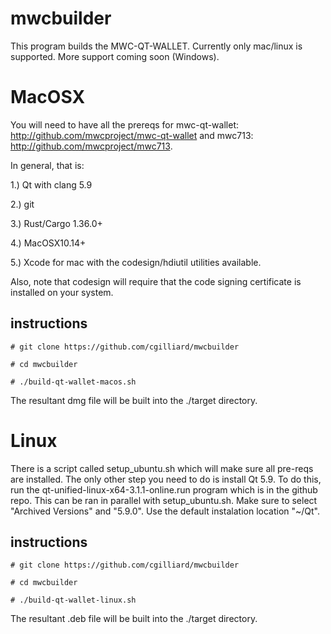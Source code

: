 # mwcbuilder

This program builds the MWC-QT-WALLET. Currently only mac/linux is supported. More support coming soon (Windows).

# MacOSX

You will need to have all
the prereqs for mwc-qt-wallet: http://github.com/mwcproject/mwc-qt-wallet and mwc713: http://github.com/mwcproject/mwc713.

In general, that is:

1.) Qt with clang 5.9

2.) git

3.) Rust/Cargo 1.36.0+

4.) MacOSX10.14+

5.) Xcode for mac with the codesign/hdiutil utilities available.

Also, note that codesign will require that the code signing certificate is installed on your system.

## instructions

```# git clone https://github.com/cgilliard/mwcbuilder```

```# cd mwcbuilder```

```# ./build-qt-wallet-macos.sh```

The resultant dmg file will be built into the ./target directory.

# Linux

There is a script called setup_ubuntu.sh which will make sure all pre-reqs are installed. The only other step you need to do is install Qt 5.9. To do this, run the qt-unified-linux-x64-3.1.1-online.run program which is in the github repo. This can be ran in parallel with setup_ubuntu.sh. Make sure to select "Archived Versions" and "5.9.0". Use the default instalation location "~/Qt".

## instructions

```# git clone https://github.com/cgilliard/mwcbuilder```

```# cd mwcbuilder```

```# ./build-qt-wallet-linux.sh```

The resultant .deb file will be built into the ./target directory.


